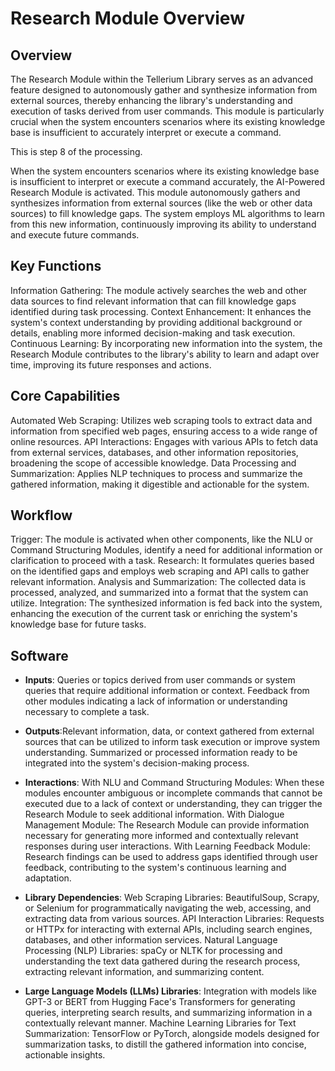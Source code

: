 # Research Module Overview

## Overview
The Research Module within the Tellerium Library serves as an advanced feature designed to autonomously gather and synthesize information from external sources, thereby enhancing the library's understanding and execution of tasks derived from user commands. This module is particularly crucial when the system encounters scenarios where its existing knowledge base is insufficient to accurately interpret or execute a command.

This is step 8 of the processing.

When the system encounters scenarios where its existing knowledge base is insufficient to interpret or execute a command accurately, the AI-Powered Research Module is activated. This module autonomously gathers and synthesizes information from external sources (like the web or other data sources) to fill knowledge gaps. The system employs ML algorithms to learn from this new information, continuously improving its ability to understand and execute future commands.

## Key Functions
Information Gathering: The module actively searches the web and other data sources to find relevant information that can fill knowledge gaps identified during task processing.
Context Enhancement: It enhances the system's context understanding by providing additional background or details, enabling more informed decision-making and task execution.
Continuous Learning: By incorporating new information into the system, the Research Module contributes to the library's ability to learn and adapt over time, improving its future responses and actions.

## Core Capabilities
Automated Web Scraping: Utilizes web scraping tools to extract data and information from specified web pages, ensuring access to a wide range of online resources.
API Interactions: Engages with various APIs to fetch data from external services, databases, and other information repositories, broadening the scope of accessible knowledge.
Data Processing and Summarization: Applies NLP techniques to process and summarize the gathered information, making it digestible and actionable for the system.

## Workflow
Trigger: The module is activated when other components, like the NLU or Command Structuring Modules, identify a need for additional information or clarification to proceed with a task.
Research: It formulates queries based on the identified gaps and employs web scraping and API calls to gather relevant information.
Analysis and Summarization: The collected data is processed, analyzed, and summarized into a format that the system can utilize.
Integration: The synthesized information is fed back into the system, enhancing the execution of the current task or enriching the system's knowledge base for future tasks.

## Software
- **Inputs**: Queries or topics derived from user commands or system queries that require additional information or context.
Feedback from other modules indicating a lack of information or understanding necessary to complete a task.

- **Outputs**:Relevant information, data, or context gathered from external sources that can be utilized to inform task execution or improve system understanding.
Summarized or processed information ready to be integrated into the system's decision-making process.

- **Interactions**: With NLU and Command Structuring Modules: When these modules encounter ambiguous or incomplete commands that cannot be executed due to a lack of context or understanding, they can trigger the Research Module to seek additional information.
With Dialogue Management Module: The Research Module can provide information necessary for generating more informed and contextually relevant responses during user interactions.
With Learning Feedback Module: Research findings can be used to address gaps identified through user feedback, contributing to the system's continuous learning and adaptation.

- **Library Dependencies**: Web Scraping Libraries: BeautifulSoup, Scrapy, or Selenium for programmatically navigating the web, accessing, and extracting data from various sources.
API Interaction Libraries: Requests or HTTPx for interacting with external APIs, including search engines, databases, and other information services.
Natural Language Processing (NLP) Libraries: spaCy or NLTK for processing and understanding the text data gathered during the research process, extracting relevant information, and summarizing content.

- **Large Language Models (LLMs) Libraries**: Integration with models like GPT-3 or BERT from Hugging Face's Transformers for generating queries, interpreting search results, and summarizing information in a contextually relevant manner.
Machine Learning Libraries for Text Summarization: TensorFlow or PyTorch, alongside models designed for summarization tasks, to distill the gathered information into concise, actionable insights.